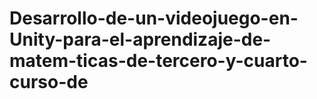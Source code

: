 # Desarrollo-de-un-videojuego-en-Unity-para-el-aprendizaje-de-matem-ticas-de-tercero-y-cuarto-curso-de